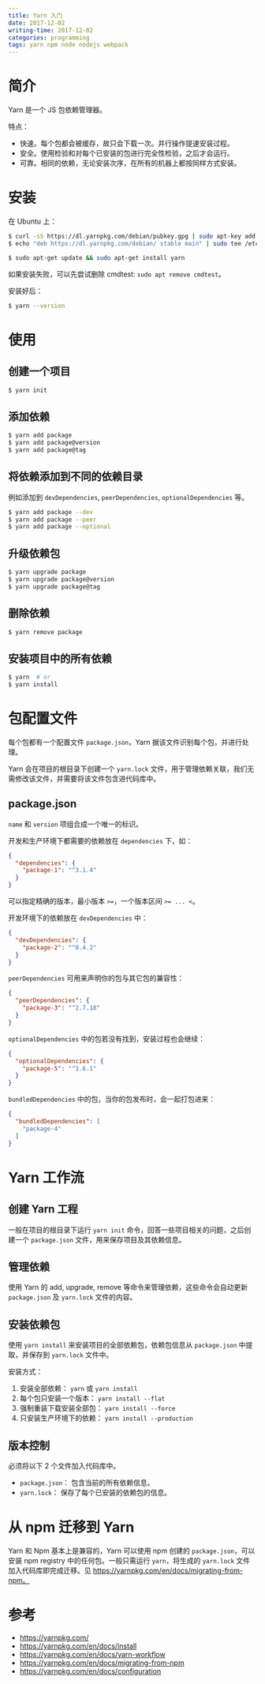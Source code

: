 ```yaml
---
title: Yarn 入门
date: 2017-12-02
writing-time: 2017-12-02
categories: programming
tags: yarn npm node nodejs webpack
---
```


# 简介

Yarn 是一个 JS 包依赖管理器。

特点：

+ 快速。每个包都会被缓存，故只会下载一次。并行操作提速安装过程。
+ 安全。使用检验和对每个已安装的包进行完全性检验，之后才会运行。
+ 可靠。相同的依赖，无论安装次序，在所有的机器上都按同样方式安装。


# 安装

在 Ubuntu 上：

```bash
$ curl -sS https://dl.yarnpkg.com/debian/pubkey.gpg | sudo apt-key add -
$ echo "deb https://dl.yarnpkg.com/debian/ stable main" | sudo tee /etc/apt/sources.list.d/yarn.list

$ sudo apt-get update && sudo apt-get install yarn
```

如果安装失败，可以先尝试删除 cmdtest: `sudo apt remove cmdtest`。

安装好后：

```bash
$ yarn --version
```

# 使用

## 创建一个项目

```bash
$ yarn init
```

## 添加依赖

```bash
$ yarn add package
$ yarn add package@version
$ yarn add package@tag
```

## 将依赖添加到不同的依赖目录

例如添加到 `devDependencies`, `peerDependencies`, `optionalDependencies` 等。

```bash
$ yarn add package --dev
$ yarn add package --peer
$ yarn add package --optional
```

## 升级依赖包

```bash
$ yarn upgrade package
$ yarn upgrade package@version
$ yarn upgrade package@tag
```

## 删除依赖

```bash
$ yarn remove package
```

## 安装项目中的所有依赖

```bash
$ yarn  # or
$ yarn install
```

# 包配置文件

每个包都有一个配置文件 `package.json`，Yarn 据该文件识别每个包，并进行处理。

Yarn 会在项目的根目录下创建一个 `yarn.lock` 文件，用于管理依赖关联，我们无需修改该文件，并需要将该文件包含进代码库中。


## package.json

`name` 和 `version` 项组合成一个唯一的标识。

开发和生产环境下都需要的依赖放在 `dependencies` 下，如：

```json
{
  "dependencies": {
    "package-1": "^3.1.4"
  }
}
```

可以指定精确的版本，最小版本 `>=`，一个版本区间 `>= ... <`。

开发环境下的依赖放在 `devDependencies` 中：

```json
{
  "devDependencies": {
    "package-2": "^0.4.2"
  }
}
```

`peerDependencies` 可用来声明你的包与其它包的兼容性：

```json
{
  "peerDependencies": {
    "package-3": "^2.7.18"
  }
}
```

`optionalDependencies` 中的包若没有找到，安装过程也会继续：

```json
{
  "optionalDependencies": {
    "package-5": "^1.6.1"
  }
}
```

`bundledDependencies` 中的包，当你的包发布时，会一起打包进来：

```json
{
  "bundledDependencies": [
    "package-4"
  ]
}
```


# Yarn 工作流

## 创建 Yarn 工程

一般在项目的根目录下运行 `yarn init` 命令，回答一些项目相关的问题，之后创建一个 `package.json` 文件，用来保存项目及其依赖信息。

## 管理依赖

使用 Yarn 的 add, upgrade, remove 等命令来管理依赖，这些命令会自动更新 `package.json` 及 `yarn.lock` 文件的内容。

## 安装依赖包

使用 `yarn install` 来安装项目的全部依赖包，依赖包信息从 `package.json` 中提取，并保存到 `yarn.lock` 文件中。

安装方式：

1. 安装全部依赖： `yarn` 或 `yarn install`
1. 每个包只安装一个版本： `yarn install --flat`
1. 强制重装下载安装全部包： `yarn install --force`
1. 只安装生产环境下的依赖： `yarn install --production`


## 版本控制

必须将以下 2 个文件加入代码库中。

+ `package.json`： 包含当前的所有依赖信息。
+ `yarn.lock`： 保存了每个已安装的依赖包的信息。


# 从 npm 迁移到 Yarn

Yarn 和 Npm 基本上是兼容的，Yarn 可以使用 npm 创建的 `package.json`，可以安装 npm registry 中的任何包。一般只需运行 `yarn`，将生成的 `yarn.lock` 文件加入代码库即完成迁移。见 https://yarnpkg.com/en/docs/migrating-from-npm。


# 参考

+ https://yarnpkg.com/
+ https://yarnpkg.com/en/docs/install
+ https://yarnpkg.com/en/docs/yarn-workflow
+ https://yarnpkg.com/en/docs/migrating-from-npm
+ https://yarnpkg.com/en/docs/configuration

